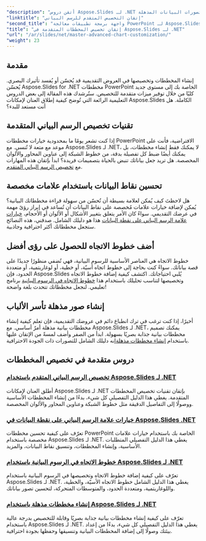```yaml
---
"description": "أتقن دروس Aspose.Slides لـ .NET لإنشاء وتخصيص المخططات البيانية. تعلّم تقنيات متقدمة لخطوط الاتجاه والمؤشرات وتصورات البيانات المذهلة."
"linktitle": "إتقان التخصيص المتقدم للرسم البياني"
"second_title": "واجهة برمجة تطبيقات معالجة PowerPoint لـ Aspose.Slides .NET"
"title": "إتقان تخصيص المخططات المتقدمة في Aspose.Slides لـ .NET"
"url": "/ar/slides/net/master-advanced-chart-customization/"
"weight": 23
---
```


## مقدمة

إنشاء المخططات وتخصيصها في العروض التقديمية قد يُحسّن أو يُفسد تأثيرك البصري. يُحسّن Aspose.Slides for .NET مخططات PowerPoint الخاصة بك إلى مستوى جديد كليًا من خلال توفير ميزات متقدمة للتخصيص. ستُرشدك هذه المقالة إلى بعض الدروس التعليمية الرائعة التي تُوضح كيفية إطلاق العنان لإمكانات Aspose.Slides الكاملة. هل أنت مستعد للبدء؟

## تقنيات تخصيص الرسم البياني المتقدمة

إذا كنت تشعر يومًا ما بمحدودية خيارات مخططات PowerPoint الافتراضية، فأنت على موعد مع متعة لا تُنسى. مع Aspose.Slides لـ .NET، لا يمكنك فقط إنشاء مخططات، بل يمكنك أيضًا ضبط كل تفصيلة بدقة، من خطوط الشبكة إلى عناوين المحاور والألوان المخصصة. هل تريد جعل بياناتك تنبض بالحياة بتصميمات فريدة؟ ابدأ بإتقان هذه المهارات مع [تخصيص الرسم البياني المتقدم](./advanced-chart-customization/).

## تحسين نقاط البيانات باستخدام علامات مخصصة

هل لاحظتَ كيف يُمكن لعلامة بسيطة أن تُحسّن من سهولة قراءة مخططاتك البيانية؟ يُمكن لإضافة خيارات علامات مُخصصة على نقاط البيانات أن تُساعد في إبراز رؤىً مهمة في عرضك التقديمي. سواءً كان الأمر يتعلق بتغيير الأشكال أو الألوان أو الأحجام، [خيارات علامة الرسم البياني على نقطة البيانات](./chart-marker-options/) هذا هو دليلك الشامل. صدقني، هذه النصائح ستجعل مخططاتك أكثر احترافية وجاذبية.

## أضف خطوط الاتجاه للحصول على رؤى أفضل

خطوط الاتجاه هي العناصر الأساسية للرسوم البيانية، فهي تُضفي منظورًا جديدًا على قصة بياناتك. سواءً كنت بحاجة إلى خطوط اتجاه أسيّة، أو خطية، أو لوغاريتمية، أو متعددة الحدود، فإن Aspose.Slides يُلبي احتياجاتك. اكتشف كيفية إضافة خطوط الاتجاه وتخصيصها لتناسب تحليلك باستخدام هذا [خطوط الاتجاه في الرسوم البيانية](./trend-lines-in-charts/) برنامج تعليمي. لنجعل مخططاتك تتحدث بلغة واضحة!

## إنشاء صور مذهلة تأسر الألباب

أخيرًا، إذا كنت ترغب في ترك انطباع دائم في عروضك التقديمية، فإن تعلم كيفية إنشاء مخططات بيانية مذهلة أمرٌ أساسي. مع Aspose.Slides لـ .NET، يمكنك تصميم مخططات بيانية جذابة بصريًا بسهولة. ابدأ من الصفر وأضف لمسةً من الإتقان عليها باستخدام [إنشاء مخططات مذهلة](./create-stunning-chart/)إنه دليلك الشامل للتصورات ذات الجودة الاحترافية.

## دروس متقدمة في تخصيص المخططات
### [تخصيص الرسم البياني المتقدم باستخدام Aspose.Slides لـ .NET](./advanced-chart-customization/)
أطلق العنان لإمكانات Aspose.Slides لـ .NET بإتقان تقنيات تخصيص المخططات المتقدمة. يغطي هذا الدليل التفصيلي كل شيء، بدءًا من إنشاء المخططات الأساسية ووصولًا إلى التفاصيل الدقيقة مثل خطوط الشبكة وعناوين المحاور والألوان المخصصة.
### [خيارات علامة الرسم البياني على نقطة البيانات في Aspose.Slides .NET](./chart-marker-options/)
تعرّف على كيفية تحسين مخططات PowerPoint الخاصة بك باستخدام خيارات علامات مخصصة باستخدام Aspose.Slides لـ .NET. يغطي هذا الدليل التفصيلي المتطلبات الأساسية، وإنشاء المخططات، وتنسيق نقاط البيانات، والمزيد.
### [خطوط الاتجاه في الرسوم البيانية باستخدام Aspose.Slides لـ .NET](./trend-lines-in-charts/)
تعرّف على كيفية إضافة خطوط الاتجاه وتخصيصها في الرسوم البيانية باستخدام Aspose.Slides لـ .NET. يغطي هذا الدليل الشامل خطوط الاتجاه الأسيّة، والخطية، واللوغاريتمية، ومتعددة الحدود، والمتوسطات المتحركة، لتحسين تصور بياناتك.
### [إنشاء مخططات مذهلة باستخدام Aspose.Slides لـ .NET](./create-stunning-chart/)
تعرّف على كيفية إنشاء مخططات بيانية جذابة بصريًا وقابلة للتخصيص بدرجة عالية باستخدام Aspose.Slides لـ .NET. يغطي هذا الدليل التفصيلي كل شيء، بدءًا من إعداد بيئتك وصولًا إلى إضافة المخططات البيانية وتنسيقها وحفظها بجودة احترافية.